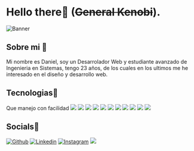 # Hello there👋 (~~General Kenobi~~).
![Banner](https://user-images.githubusercontent.com/83776673/130269668-2f85a29e-b59c-4814-a5ea-bce8479eab57.png)
 
## Sobre mi 🐶
<p> Mi nombre es Daniel, soy un Desarrolador Web y estudiante avanzado de Ingenieria en Sistemas, tengo 23 años, de los cuales en los ultimos me he interesado en el diseño y desarrollo web.</p>

## Tecnologias🦁
Que manejo con facilidad
![](https://img.shields.io/badge/JavaScript-F7DF1E?style=for-the-badge&logo=javascript&logoColor=black)
![](https://img.shields.io/badge/CSS3-1572B6?style=for-the-badge&logo=css3&logoColor=white)
![](https://img.shields.io/badge/HTML5-E34F26?style=for-the-badge&logo=html5&logoColor=white)
![](https://img.shields.io/badge/JavaScript-323330?style=for-the-badge&logo=javascript&logoColor=F7DF1E)
![](https://img.shields.io/badge/PHP-777BB4?style=for-the-badge&logo=php&logoColor=white)
![](https://img.shields.io/badge/Express.js-404D59?style=for-the-badge)
![](https://img.shields.io/badge/React-20232A?style=for-the-badge&logo=react&logoColor=61DAFB)
![](https://img.shields.io/badge/Bootstrap-563D7C?style=for-the-badge&logo=bootstrap&logoColor=white)
![](https://img.shields.io/badge/React_Router-CA4245?style=for-the-badge&logo=react-router&logoColor=white)
![](https://img.shields.io/badge/MySQL-00000F?style=for-the-badge&logo=mysql&logoColor=white)
![](https://img.shields.io/badge/PostgreSQL-316192?style=for-the-badge&logo=postgresql&logoColor=white)

<p> </p>

## Socials🦔

[![Github](https://img.shields.io/badge/GitHub-100000?style=for-the-badge&logo=github&logoColor=white)](https://github.com/Dunglita)
[![Linkedin](https://img.shields.io/badge/LinkedIn-0077B5?style=for-the-badge&logo=linkedin&logoColor=white)](https://www.linkedin.com/in/-danigarcia/)
[![Instagram](https://img.shields.io/badge/Instagram-E4405F?style=for-the-badge&logo=instagram&logoColor=white)](https://www.instagram.com/_danigarcia1)
![](https://img.shields.io/badge/Steam-000000?style=for-the-badge&logo=steam&logoColor=white)





<!--
**Dunglita/Dunglita** is a ✨ _special_ ✨ repository because its `README.md` (this file) appears on your GitHub profile.
-->

